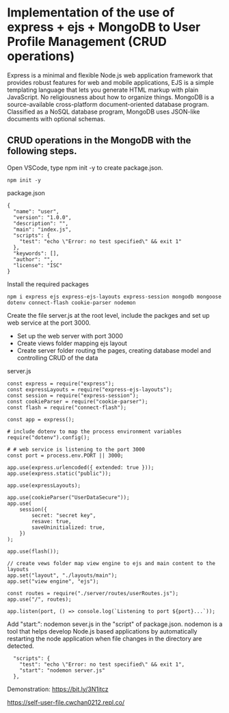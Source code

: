 # Implementation of the use of express + ejs + MongoDB to User Profile Management (CRUD operations)

Express is a minimal and flexible Node.js web application framework that provides robust features for web and mobile applications, EJS is a simple templating language that lets you generate HTML markup with plain JavaScript. No religiousness about how to organize things. MongoDB is a source-available cross-platform document-oriented database program. Classified as a NoSQL database program, MongoDB uses JSON-like documents with optional schemas.

CRUD operations in the MongoDB with the following steps.
--

Open VSCode, type npm init -y to create package.json. 

```
npm init -y
```

package.json

```
{
  "name": "user",
  "version": "1.0.0",
  "description": "",
  "main": "index.js",
  "scripts": {
    "test": "echo \"Error: no test specified\" && exit 1"
  },
  "keywords": [],
  "author": "",
  "license": "ISC"
}
```

Install the required packages
```
npm i express ejs express-ejs-layouts express-session mongodb mongoose dotenv connect-flash cookie-parser nodemon
```

Create the file server.js at the root level, include the packges and set up web service at the port 3000.

- Set up the web server with port 3000
- Create views folder mapping ejs layout 
- Create server folder routing the pages, creating database model and controlling CRUD of the data 

server.js
```
const express = require("express");
const expressLayouts = require("express-ejs-layouts");
const session = require("express-session");
const cookieParser = require("cookie-parser");
const flash = require("connect-flash");

const app = express();

# include dotenv to map the process environment variables
require("dotenv").config();

# # web service is listening to the port 3000
const port = process.env.PORT || 3000;

app.use(express.urlencoded({ extended: true }));
app.use(express.static("public"));

app.use(expressLayouts);

app.use(cookieParser("UserDataSecure"));
app.use(
    session({
        secret: "secret key",
        resave: true,
        saveUninitialized: true,
    })
);

app.use(flash());

// create vews folder map view engine to ejs and main content to the layouts
app.set("layout", "./layouts/main");
app.set("view engine", "ejs");

const routes = require("./server/routes/userRoutes.js");
app.use("/", routes);

app.listen(port, () => console.log(`Listening to port ${port}...`));

```

Add "start:": nodemon sever.js in the "script" of package.json. nodemon is a tool that helps develop Node.js based applications by automatically restarting the node application when file changes in the directory are detected.

```
  "scripts": {
    "test": "echo \"Error: no test specified\" && exit 1",
    "start": "nodemon server.js"
  },
```


Demonstration:
https://bit.ly/3N1itcz

https://self-user-file.cwchan0212.repl.co/
